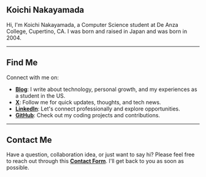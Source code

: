 ## Koichi Nakayamada

Hi, I'm Koichi Nakayamada, a Computer Science student at De Anza College, Cupertino, CA. I was born and raised in Japan and was born in 2004. 

---

## Find Me

Connect with me on:
- [**Blog**](https://koichin.medium.com): I write about technology, personal growth, and my experiences as a student in the US.
- [**X**](https://x.com/KoichiNkymd): Follow me for quick updates, thoughts, and tech news.
- [**LinkedIn**](https://linkedin.com/in/koichinakayamada): Let's connect professionally and explore opportunities.
- [**GitHub**](https://github.com/koichinakayamada): Check out my coding projects and contributions.

---

## Contact Me

Have a question, collaboration idea, or just want to say hi? Please feel free to reach out through this [**Contact Form**](https://forms.gle/TTmCVmB7TK8fyH5Z8). I'll get back to you as soon as possible.
